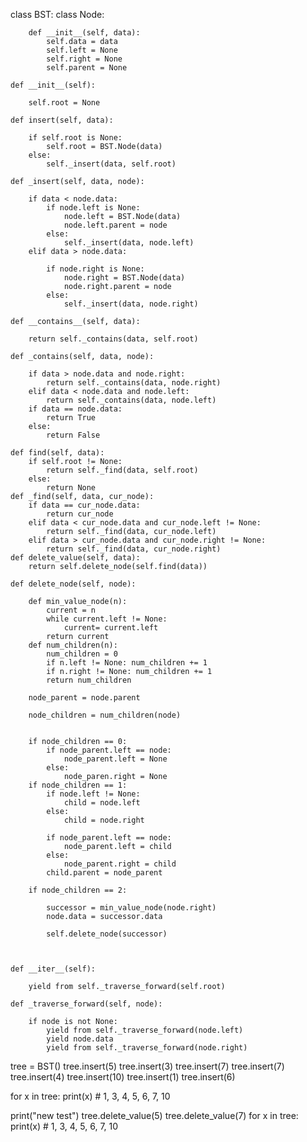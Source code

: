 

class BST:
    class Node:

        def __init__(self, data):
            self.data = data
            self.left = None
            self.right = None
            self.parent = None

    def __init__(self):

        self.root = None

    def insert(self, data):

        if self.root is None:
            self.root = BST.Node(data)
        else:
            self._insert(data, self.root)

    def _insert(self, data, node):

        if data < node.data:
            if node.left is None:
                node.left = BST.Node(data)
                node.left.parent = node
            else:
                self._insert(data, node.left)
        elif data > node.data:

            if node.right is None:
                node.right = BST.Node(data)
                node.right.parent = node
            else:
                self._insert(data, node.right)

    def __contains__(self, data):

        return self._contains(data, self.root)

    def _contains(self, data, node):

        if data > node.data and node.right:
            return self._contains(data, node.right)
        elif data < node.data and node.left:
            return self._contains(data, node.left)
        if data == node.data:
            return True
        else:
            return False

    def find(self, data):
        if self.root != None:
            return self._find(data, self.root)
        else:
            return None
    def _find(self, data, cur_node):
        if data == cur_node.data:
            return cur_node
        elif data < cur_node.data and cur_node.left != None:
            return self._find(data, cur_node.left)
        elif data > cur_node.data and cur_node.right != None:
            return self._find(data, cur_node.right)
    def delete_value(self, data):
        return self.delete_node(self.find(data))

    def delete_node(self, node):

        def min_value_node(n):
            current = n
            while current.left != None:
                current= current.left
            return current
        def num_children(n):
            num_children = 0
            if n.left != None: num_children += 1
            if n.right != None: num_children += 1
            return num_children

        node_parent = node.parent

        node_children = num_children(node)


        if node_children == 0:
            if node_parent.left == node:
                node_parent.left = None
            else:
                node_paren.right = None
        if node_children == 1:
            if node.left != None:
                child = node.left
            else:
                child = node.right

            if node_parent.left == node:
                node_parent.left = child
            else:
                node_parent.right = child
            child.parent = node_parent

        if node_children == 2:

            successor = min_value_node(node.right)
            node.data = successor.data

            self.delete_node(successor)



    def __iter__(self):

        yield from self._traverse_forward(self.root)

    def _traverse_forward(self, node):

        if node is not None:
            yield from self._traverse_forward(node.left)
            yield node.data
            yield from self._traverse_forward(node.right)



tree = BST()
tree.insert(5)
tree.insert(3)
tree.insert(7)
tree.insert(7)
tree.insert(4)
tree.insert(10)
tree.insert(1)
tree.insert(6)

for x in tree:
    print(x)  # 1, 3, 4, 5, 6, 7, 10

print("new test")
tree.delete_value(5)
tree.delete_value(7)
for x in tree:
    print(x)  # 1, 3, 4, 5, 6, 7, 10
